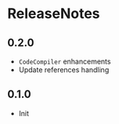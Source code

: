 # ReleaseNotes

## 0.2.0

- `CodeCompiler` enhancements
- Update references handling

## 0.1.0

- Init
